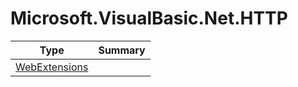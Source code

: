 ﻿
# Microsoft.VisualBasic.Net.HTTP

|Type|Summary|
|----|-------|
|[WebExtensions](./WebExtensions.md)||

